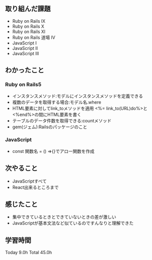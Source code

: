 ## 取り組んだ課題
- Ruby on Rails IX
- Ruby on Rails X
- Ruby on Rails XI
- Ruby on Rails 道場 IV
- JavaScript I
- JavaScript II
- JavaScript III
## わかったこと
### Ruby on Rails5
- インスタンスメソッド:モデルにインスタンスメソッドを定義できる
- 複数のデータを取得する場合:モデル名.where
- HTML要素に対してlink_toメソッドを適用 <%= link_to(URL)do%>と<%end%>の間にHTML要素を書く
- テーブルのデータ件数を取得できる:countメソッド
- gem(ジェム):Railsのパッケージのこと
### JavaScript
- const 関数名 = () =>{}でアロー関数を作成
## 次やること
- JavaScriptすべて
- React出来るところまで
## 感じたこと
- 集中できているときとできていないときの差が激しい
- JavaScriptが基本文法など似ているのですんなりと理解できた
## 学習時間
Today 9.0h Total 45.0h
